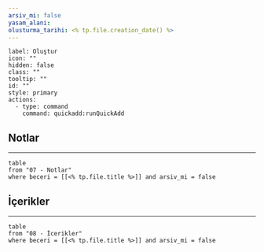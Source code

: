 ```yaml
---
arsiv_mi: false
yasam_alani: 
olusturma_tarihi: <% tp.file.creation_date() %>
---
```

```meta-bind-button
label: Oluştur
icon: ""
hidden: false
class: ""
tooltip: ""
id: ""
style: primary
actions:
  - type: command
    command: quickadd:runQuickAdd
```
## Notlar
---
```dataview
table
from "07 - Notlar"
where beceri = [[<% tp.file.title %>]] and arsiv_mi = false
```

## İçerikler
---
```dataview
table
from "08 - İcerikler"
where beceri = [[<% tp.file.title %>]] and arsiv_mi = false
```